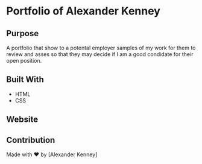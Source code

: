 # Portfolio of Alexander Kenney

## Purpose
A portfolio that show to a potental employer samples of my work for them to review and asses so that they may decide if I am a good condidate for their open position.

## Built With
* HTML
* CSS


## Website


## Contribution
Made with ❤️ by [Alexander Kenney]